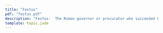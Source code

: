 ```yaml
---
title: "Festus"
pdf: "festus.pdf"
description: "Festus-  The Roman governor or procurator who succeeded FELIX ANTONIUS in the province of Judea (Acts 24:27)."
template: topic.jade
---
```

